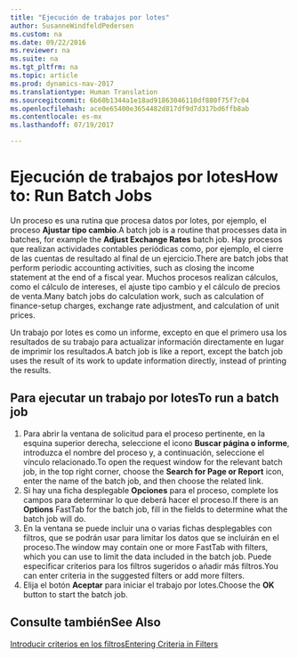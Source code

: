 ```yaml
---
title: "Ejecución de trabajos por lotes"
author: SusanneWindfeldPedersen
ms.custom: na
ms.date: 09/22/2016
ms.reviewer: na
ms.suite: na
ms.tgt_pltfrm: na
ms.topic: article
ms.prod: dynamics-nav-2017
ms.translationtype: Human Translation
ms.sourcegitcommit: 6b60b1344a1e18ad91863046110df880f75f7c04
ms.openlocfilehash: ace0e65400e3654482d817df9d7d317bd6ffb8ab
ms.contentlocale: es-mx
ms.lasthandoff: 07/19/2017

---
```


# <a name="how-to-run-batch-jobs"></a><span data-ttu-id="2ef63-102">Ejecución de trabajos por lotes</span><span class="sxs-lookup"><span data-stu-id="2ef63-102">How to: Run Batch Jobs</span></span>
<span data-ttu-id="2ef63-103">Un proceso es una rutina que procesa datos por lotes, por ejemplo, el proceso **Ajustar tipo cambio**.</span><span class="sxs-lookup"><span data-stu-id="2ef63-103">A batch job is a routine that processes data in batches, for example the **Adjust Exchange Rates** batch job.</span></span> <span data-ttu-id="2ef63-104">Hay procesos que realizan actividades contables periódicas como, por ejemplo, el cierre de las cuentas de resultado al final de un ejercicio.</span><span class="sxs-lookup"><span data-stu-id="2ef63-104">There are batch jobs that perform periodic accounting activities, such as closing the income statement at the end of a fiscal year.</span></span> <span data-ttu-id="2ef63-105">Muchos procesos realizan cálculos, como el cálculo de intereses, el ajuste tipo cambio y el cálculo de precios de venta.</span><span class="sxs-lookup"><span data-stu-id="2ef63-105">Many batch jobs do calculation work, such as calculation of finance-setup charges, exchange rate adjustment, and calculation of unit prices.</span></span>

<span data-ttu-id="2ef63-106">Un trabajo por lotes es como un informe, excepto en que el primero usa los resultados de su trabajo para actualizar información directamente en lugar de imprimir los resultados.</span><span class="sxs-lookup"><span data-stu-id="2ef63-106">A batch job is like a report, except the batch job uses the result of its work to update information directly, instead of printing the results.</span></span>

## <a name="to-run-a-batch-job"></a><span data-ttu-id="2ef63-107">Para ejecutar un trabajo por lotes</span><span class="sxs-lookup"><span data-stu-id="2ef63-107">To run a batch job</span></span>
1. <span data-ttu-id="2ef63-108">Para abrir la ventana de solicitud para el proceso pertinente, en la esquina superior derecha, seleccione el icono **Buscar página o informe**, introduzca el nombre del proceso y, a continuación, seleccione el vínculo relacionado.</span><span class="sxs-lookup"><span data-stu-id="2ef63-108">To open the request window for the relevant batch job, in the top right corner, choose the **Search for Page or Report** icon, enter the name of the batch job, and then choose the related link.</span></span>
2. <span data-ttu-id="2ef63-109">Si hay una ficha desplegable **Opciones** para el proceso, complete los campos para determinar lo que deberá hacer el proceso.</span><span class="sxs-lookup"><span data-stu-id="2ef63-109">If there is an **Options** FastTab for the batch job, fill in the fields to determine what the batch job will do.</span></span>
3. <span data-ttu-id="2ef63-110">En la ventana se puede incluir una o varias fichas desplegables con filtros, que se podrán usar para limitar los datos que se incluirán en el proceso.</span><span class="sxs-lookup"><span data-stu-id="2ef63-110">The window may contain one or more FastTab with filters, which you can use to limit the data included in the batch job.</span></span> <span data-ttu-id="2ef63-111">Puede especificar criterios para los filtros sugeridos o añadir más filtros.</span><span class="sxs-lookup"><span data-stu-id="2ef63-111">You can enter criteria in the suggested filters or add more filters.</span></span>
4. <span data-ttu-id="2ef63-112">Elija el botón **Aceptar** para iniciar el trabajo por lotes.</span><span class="sxs-lookup"><span data-stu-id="2ef63-112">Choose the **OK** button to start the batch job.</span></span>

## <a name="see-also"></a><span data-ttu-id="2ef63-113">Consulte también</span><span class="sxs-lookup"><span data-stu-id="2ef63-113">See Also</span></span>
[<span data-ttu-id="2ef63-114">Introducir criterios en los filtros</span><span class="sxs-lookup"><span data-stu-id="2ef63-114">Entering Criteria in Filters</span></span>](ui-enter-criteria-filters.md)

